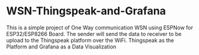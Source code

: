 # WSN-Thingspeak-and-Grafana
This is a simple project of One Way communication WSN using ESPNow for ESP32/ESP8266 Board. The sender will send the data to receiver to be upload to the Thingspeak platform over the WiFi. Thingspeak as the Platform and Grafana as a Data Visualization
